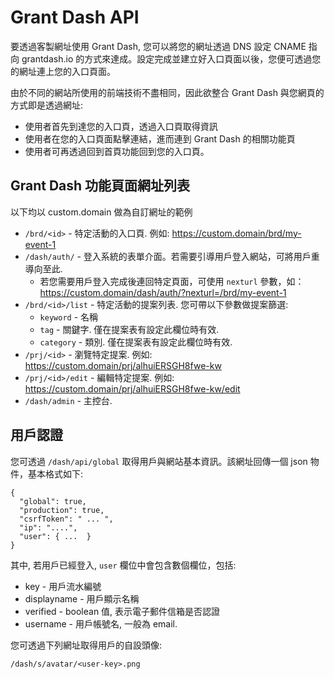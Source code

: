 # Grant Dash API

要透過客製網址使用 Grant Dash, 您可以將您的網址透過 DNS 設定 CNAME 指向 grantdash.io 的方式來達成。設定完成並建立好入口頁面以後，您便可透過您的網址連上您的入口頁面。

由於不同的網站所使用的前端技術不盡相同，因此欲整合 Grant Dash 與您網頁的方式即是透過網址:

 * 使用者首先到達您的入口頁，透過入口頁取得資訊
 * 使用者在您的入口頁面點擊連結，進而連到 Grant Dash 的相關功能頁
 * 使用者可再透過回到首頁功能回到您的入口頁。


## Grant Dash 功能頁面網址列表

以下均以 custom.domain 做為自訂網址的範例

 * `/brd/<id>`          - 特定活動的入口頁. 例如: https://custom.domain/brd/my-event-1
 * `/dash/auth/`        - 登入系統的表單介面。若需要引導用戶登入網站，可將用戶重導向至此.
   - 若您需要用戶登入完成後連回特定頁面，可使用 `nexturl` 參數，如：
     https://custom.domain/dash/auth/?nexturl=/brd/my-event-1
 * `/brd/<id>/list`     - 特定活動的提案列表. 您可帶以下參數做提案篩選:
   - `keyword`      - 名稱
   - `tag`          - 關鍵字. 僅在提案表有設定此欄位時有效.
   - `category`     - 類別. 僅在提案表有設定此欄位時有效.
 * `/prj/<id>`          - 瀏覽特定提案. 例如: https://custom.domain/prj/alhuiERSGH8fwe-kw
 * `/prj/<id>/edit`     - 編輯特定提案. 例如: https://custom.domain/prj/alhuiERSGH8fwe-kw/edit
 * `/dash/admin`        - 主控台.


## 用戶認證

您可透過 `/dash/api/global` 取得用戶與網站基本資訊。該網址回傳一個 json 物件，基本格式如下:

    {
      "global": true,
      "production": true,
      "csrfToken": " ... ",
      "ip": "....",
      "user": { ...  }
    }

其中, 若用戶已經登入, `user` 欄位中會包含數個欄位，包括:

 * key - 用戶流水編號
 * displayname - 用戶顯示名稱
 * verified - boolean 值, 表示電子郵件信箱是否認證
 * username - 用戶帳號名, 一般為 email.

您可透過下列網址取得用戶的自設頭像:

    /dash/s/avatar/<user-key>.png

